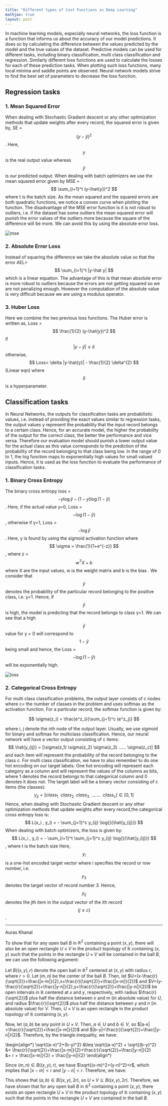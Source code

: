 ```yaml
---
title: "Different types of Cost Functions in Deep Learning"
mathjax: true
layout: post
---
```


In machine learning models, especially neural networks, the loss function is a function that informs us about the accuracy of our model predictions. It does so by calculating the difference between the values predicted by the model and the true values of the dataset. Predictive models can be used for different tasks, including binary classification, multi class classification and regression. Similarly different loss functions are used to calculate the losses for each of these prediction tasks. When plotting such loss functions, many local minima and saddle points are observed. Neural network models strive to find the best set of parameters to decrease the loss function. 



## Regression tasks

### 1. Mean Squared Error
When dealing with Stochastic Gradient descent or any other optimization methods that update weights after every record, the squared error is given by,
SE = $$ (y- \hat{y})^2 $$ . Here, $$ y $$ is the real output value whereas $$ \hat{y} $$ is our predicted output.  When dealing with batch optimizers we use the mean squared error given by MSE = $$ \sum_{i=1}^t (y-\hat{y})^2 $$ where t is the batch size. As the mean squared and the squared errors are both quadratic functions, we notice a convex curve when plotting the function. The disadvantage of the MSE error function is it is not robust to outliers, i.e. if the dataset has some outliers the mean squared error will punish the error values of the outliers more because the square of the difference will be more.  We can avoid this by using the absolute error loss.

![mse](/assets/mse.png)

### 2. Absolute Error Loss
Instead of squaring the difference we take the absolute value so that the error AEL= $$ \sum_{i=1}^t |y-\hat y| $$ which is a linear equation. The advantage of this is that mean absolute error is more robust to outliers because the errors are not getting squared so we are not penalizing enough.  However the computation of the absolute value is very difficult because we are using a modulus operator. 

### 3. Huber Loss
Here we combine the two previous loss functions. The Huber error is written as,
Loss =  $$ \frac{1}{2} (y-\hat{y})^2 $$ if $$ |y-\hat{y}| \leq \delta $$ otherwise, $$ Loss= \delta |y-\hat{y}| - \frac{1}{2} \delta^{2} $$ (Linear eqn)  where $$ \delta $$  is a hyperparameter.  

## Classification tasks
In Neural Networks, the outputs for classification tasks are probabilistic values, i.e. instead of providing the exact values similar to regression tasks, the output values y represent the probability that the input record belongs to a certain class. Hence, for an accurate model, the higher the probability of the output for the correct class, the better the performance and vice versa. Therefore our evaluation model should punish a lower output value for the actual class as this value corresponds to the prediction of the probability of the record belonging to that class being low. In the range of 0 to 1, the log function maps to exponentially high values for small valued inputs. Hence, it is used as the loss function to evaluate the performance of classification tasks.

### 1. Binary Cross Entropy
The binary cross entropy loss = $$ -y\log{}\hat{y} - (1-y)\log{}(1-\hat{y}) $$. Here, if the actual value y=0, Loss = $$ -\log{}(1-\hat{y}) $$ , otherwise if y=1, Loss = $$ -\log{}\hat{y} $$. Here, y is found by using the sigmoid activation function where $$ \sigma = \frac{1}{1+e^{-z}} $$, where z = $$ w^T X + b $$ where X are the input values, w is the weight matrix and b is the bias . We consider that $$ \hat{y} $$ denotes the probability of the particular record belonging to the positive class, i.e. y=1. Hence, if $$ \hat{y} $$ is high, the model is predicting that the record belongs to class y=1. We can see that a high $$ \hat{y} $$ value for y = 0 will correspond to $$ 1-\hat{y} $$  being small and hence, the Loss = $$ -\log{}(1-\hat{y}) $$ will be exponentially high.

![loss](/assets/loss.png)

### 2. Categorical Cross Entropy
For multi class classification problems, the output layer consists of c nodes where c= the number of classes in the problem and uses softmax as the activation function. For a particular record, the softmax function is given by:

$$ \sigma(z_i) = \frac{e^z_i}{\sum_{j=1}^c (e^z_j)} $$ 

where i, j     denote the nth node of the output layer.
Usually, we use sigmoid for binary and softmax for multiclass classification. Hence, our neural network will have a vector output consisting of c items:
$$ \hat{y_{ij}} = [\sigma(z_1)    \sigma(z_2)    \sigma(z_3) ……    \sigma(z_c)] $$
and each item will represent the probability of the record belonging to the class c. For multi class classification, we have to also remember to do one hot encoding on our target labels. One hot encoding will represent each category as a column and will represent the values of the columns as bits, where 1 denotes the record belongs to that categorical column and 0 denotes it does not. The target label will be a binary vector consisting of c items (the classes):
$$ y_{ij} = [ class_1 \enspace class_2 \enspace class_3 \enspace ……. \enspace class_c ] \in [0,1] $$
Hence, when dealing with Stochastic Gradient descent or any other optimization methods that update weights after every record,the categorical cross entropy loss is:
$$ L(x_i , y_i) = - \sum_{j=1}^c y_{ij} \log{}(\hat{y_{ij}}) $$ 
When dealing with batch optimizers, the loss is given by:
$$ L(x_i , y_i) = - \sum_{i=1}^t \sum_{j=1}^c y_{ij} \log{}(\hat{y_{ij}}) $$ , where t is the batch size
Here, $$ y_i $$ is a one-hot encoded target vector where i specifies the record or row number, i.e. $$ y_3 $$ denotes the target vector of record number 3. Hence,  $$ y_{ij} $$ denotes the jth item in the output vector of the ith record $$ ( j \leq c) $$. 

---
Auras Khanal

To show that for any open ball $B$ in $\mathbb{R}^2$ containing a point $(x,y)$, there will also be an open rectangle $U \times V$ in the product topology of $\mathbb{R}$ containing $(x,y)$ such that the points in the rectangle $U \times V$ will be contained in the ball $B$, we can use the following argument:

Let $B((x,y),r)$ denote the open ball in $\mathbb{R}^2$ centered at $(x,y)$ with radius $r$, where $r>0$. Let $(m,n)$ be the center of the ball $B$. Then, let $U=(x-\frac{r}{\sqrt{2}}+\frac{|x-m|}{2},x+\frac{r}{\sqrt{2}}+\frac{|x-m|}{2})$ and $V=(y-\frac{r}{\sqrt{2}}+\frac{|y-n|}{2},y+\frac{r}{\sqrt{2}}+\frac{|y-n|}{2})$ be open intervals in $\mathbb{R}$ centered at $x$ and $y$, respectively, with radius $\frac{r}{\sqrt{2}}$ plus half the distance between $x$ and $m$ (in absolute value) for $U$, and radius $\frac{r}{\sqrt{2}}$ plus half the distance between $y$ and $n$ (in absolute value) for $V$. Then, $U \times V$ is an open rectangle in the product topology of $\mathbb{R}$ containing $(x,y)$.

Now, let $(a,b)$ be any point in $U \times V$. Then, $a \in U$ and $b \in V$, so $|a-x|<\frac{r}{\sqrt{2}}+\frac{|x-m|}{2}$ and $|b-y|<\frac{r}{\sqrt{2}}+\frac{|y-n|}{2}$. Therefore, by the triangle inequality, we have:

\begin{align*}
\sqrt{(a-x)^2+(b-y)^2} &\leq \sqrt{(a-x)^2} + \sqrt{(b-y)^2} \
&< \frac{r}{\sqrt{2}}+\frac{|x-m|}{2}+\frac{r}{\sqrt{2}}+\frac{|y-n|}{2} \
&= r + \frac{|x-m|}{2} + \frac{|y-n|}{2}
\end{align*}

Since $(m,n) \in B((x,y),r)$, we have $\sqrt{(x-m)^2+(y-n)^2}<r$, which implies that $|x-m|<r$ and $|y-n|<r$. Therefore, we have:

This shows that $(a,b) \in B((x,y),2r)$, so $U \times V \subseteq B((x,y),2r)$. Therefore, we have shown that for any open ball $B$ in $\mathbb{R}^2$ containing a point $(x,y)$, there exists an open rectangle $U \times V$ in the product topology of $\mathbb{R}$ containing $(x,y)$ such that the points in the rectangle $U \times V$ are contained in the ball $B$.
